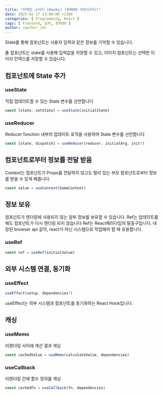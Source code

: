 ```yaml
---
title: "리액트 스터디 [Hooks] (항해99 사전스터디)"
date: 2025-02-17 13:00:00 +1100
categories: [ Programming, React ]
tags: [ Frontend, 실무, 항해99 ]
author: <author_id>   
---
```


 
State를 통해 컴포넌트는 사용자 입력과 같은 정보를 기억할 수 있습니다.

폼 컴포넌트는 state를 사용해 입력값을 저장할 수 있고, 이미지 컴포넌트는 선택한 이미지 인덱스를 저장할 수 있습니다.

## 컴포넌트에 State 추가

### useState

직접 업데이트할 수 있는 State 변수를 선언합니다

```typescript
const [state, setState] = useState(initialState)
```

### useReducer 

Reducer function 내부의 업데이트 로직을 사용하여 State 변수를 선언합니다

```typescript
const [state, dispatch] = useReducer(reducer, initialArg, init?)
```

## 컴포넌트로부터 정보를 전달 받음

Context는 컴포넌트가 Props를 전달하지 않고도 멀리 있는 부모 컴포넌트로부터 정보를 받을 수 있게 해줍니다.

```typescript
const value = useContext(SomeContext)
```

## 정보 보유

컴포넌트가 렌더링에 사용되지 않는 일부 정보를 보유할 수 있습니다. 
Ref는 업데이트를 해도 컴포넌트가 다시 렌더링 되지 않습니다
Ref는 React패러다임의 탈출구입니다. 
내장된 browser api 같이, react가 아닌 시스템으로 작업해야 할 때 유용합니다.

### useRef
```typescript
const ref = useRef(initialValue)
```

## 외부 시스템 연결, 동기화

### useEffect
```typescript
useEffect(setup, dependencies?)
```
useEffect는 외부 시스템과 컴포넌트를 동기화하는 React Hook입니다.

## 캐싱

### useMemo

리렌더링 사이에 계산 결과 캐싱
```typescript
const cachedValue = useMemo(calculateValue, dependencies)
```
### useCallback
리렌더링 간에 함수 정의를 캐싱

```typescript
const cachedFn = useCallback(fn, dependencies)
```
